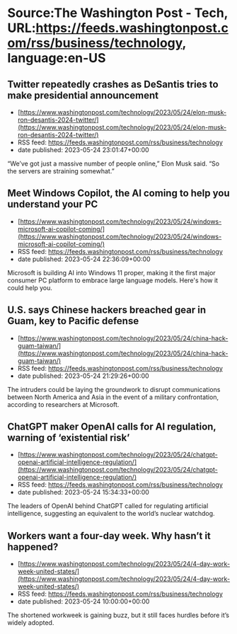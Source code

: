 # Source:The Washington Post - Tech, URL:https://feeds.washingtonpost.com/rss/business/technology, language:en-US

## Twitter repeatedly crashes as DeSantis tries to make presidential announcement
 - [https://www.washingtonpost.com/technology/2023/05/24/elon-musk-ron-desantis-2024-twitter/](https://www.washingtonpost.com/technology/2023/05/24/elon-musk-ron-desantis-2024-twitter/)
 - RSS feed: https://feeds.washingtonpost.com/rss/business/technology
 - date published: 2023-05-24 23:01:47+00:00

“We’ve got just a massive number of people online,” Elon Musk said. “So the servers are straining somewhat.”

## Meet Windows Copilot, the AI coming to help you understand your PC
 - [https://www.washingtonpost.com/technology/2023/05/24/windows-microsoft-ai-copilot-coming/](https://www.washingtonpost.com/technology/2023/05/24/windows-microsoft-ai-copilot-coming/)
 - RSS feed: https://feeds.washingtonpost.com/rss/business/technology
 - date published: 2023-05-24 22:36:09+00:00

Microsoft is building AI into Windows 11 proper, making it the first major consumer PC platform to embrace large language models. Here's how it could help you.

## U.S. says Chinese hackers breached gear in Guam, key to Pacific defense
 - [https://www.washingtonpost.com/technology/2023/05/24/china-hack-guam-taiwan/](https://www.washingtonpost.com/technology/2023/05/24/china-hack-guam-taiwan/)
 - RSS feed: https://feeds.washingtonpost.com/rss/business/technology
 - date published: 2023-05-24 21:29:26+00:00

The intruders could be laying the groundwork to disrupt communications between North America and Asia in the event of a military confrontation, according to researchers at Microsoft.

## ChatGPT maker OpenAI calls for AI regulation, warning of ‘existential risk’
 - [https://www.washingtonpost.com/technology/2023/05/24/chatgpt-openai-artificial-intelligence-regulation/](https://www.washingtonpost.com/technology/2023/05/24/chatgpt-openai-artificial-intelligence-regulation/)
 - RSS feed: https://feeds.washingtonpost.com/rss/business/technology
 - date published: 2023-05-24 15:34:33+00:00

The leaders of OpenAI behind ChatGPT called for regulating artificial intelligence, suggesting an equivalent to the world’s nuclear watchdog.

## Workers want a four-day week. Why hasn’t it happened?
 - [https://www.washingtonpost.com/technology/2023/05/24/4-day-work-week-united-states/](https://www.washingtonpost.com/technology/2023/05/24/4-day-work-week-united-states/)
 - RSS feed: https://feeds.washingtonpost.com/rss/business/technology
 - date published: 2023-05-24 10:00:00+00:00

The shortened workweek is gaining buzz, but it still faces hurdles before it’s widely adopted.


